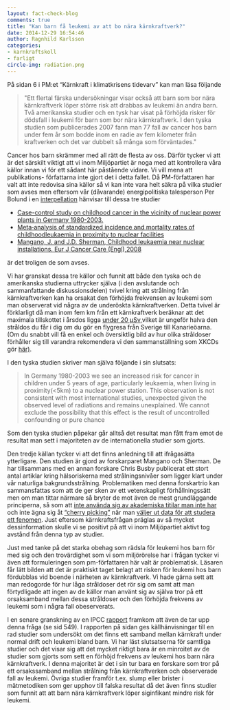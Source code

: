 ```yaml
---
layout: fact-check-blog
comments: true
title: "Kan barn få leukemi av att bo nära kärnkraftverk?"
date: 2014-12-29 16:54:46
author: Ragnhild Karlsson
categories:
- karnkraftskoll
- farligt
circle-img: radiation.png
---
```

På sidan 6 i PM:et “Kärnkraft i klimatkrisens tidevarv” kan man läsa följande
<blockquote>"Ett flertal färska undersökningar visar också att barn som bor nära kärnkraftverk löper större risk att drabbas av leukemi än andra barn. Två amerikanska studier och en tysk har visat på förhöjda risker för dödsfall i leukemi för barn som bor nära kärnkraftverk. I den tyska studien som publicerades 2007 fann man 77 fall av cancer hos barn under fem år som bodde inom en radie av fem kilometer från kraftverken och det var dubbelt så många som förväntades."</blockquote>

Cancer hos barn skrämmer med all rätt de flesta av oss. Därför tycker vi att är det särskilt viktigt att vi inom Miljöpartiet är noga med att kontrollera våra källor innan vi för ett sådant här påstående vidare. Vi vill mena att publikations- författarna inte gjort det i detta fallet. Då PM-författaren har valt att inte redovisa sina källor så vi kan inte vara helt säkra på vilka studier som avses men eftersom vår (dåvarande) energipolitiska talesperson Per Bolund i en <a href="http://www.riksdagen.se/sv/Dokument-Lagar/Fragor-och-anmalningar/Interpellationer/Barncancer-och-karnkraft_GW10259/" target="_blanc">interpellation</a> hänvisar till dessa tre studier
<ul>
	<li><a href="http://www.ejcancer.com/article/S0959-8049%2807%2900855-6/abstract?cc=y" target="_blanc">Case-control study on childhood cancer in the vicinity of nuclear power plants in Germany 1980-2003.</a></li>
	<li><a href="http://onlinelibrary.wiley.com/doi/10.1111/j.1365-2354.2007.00679.x/abstract?deniedAccessCustomisedMessage=&userIsAuthenticated=false" target="_blanc">Meta‐analysis of standardized incidence and mortality rates of childhoodleukaemia in proximity to nuclear facilities</a></li>
	<li><a href="http://onlinelibrary.wiley.com/doi/10.1111/j.1365-2354.2008.00948.x/abstract" target="_blanc">Mangano, J. and J.D. Sherman, Childhood leukaemia near nuclear installations. Eur J Cancer Care (Engl),2008</a></li>
</ul>
är det troligen de som avses.

Vi har granskat dessa tre källor och funnit att både den tyska och de amerikanska studierna uttrycker själva (i den avslutande och sammanfattande diskussionsdelen) tvivel kring att strålning från kärnkraftverken kan ha orsakat den förhöjda frekvensen av leukemi som man observerat vid några av de underöskta kärnkraftverken. Detta tvivel är förklarligt då man inom fem km från ett kärnkraftverk beräknar att det maximala tillskottet i årsdos ligga <a href="http://www.analys.se/lankar/Fakta/Faktablad%2044.pdf" target="_blanc">under 20 µSv,</a>vilket är ungeför halva den stråldos du får i dig om du gör en flygresa från Sverige till Kanarieöarna. (Om du snabbt vill få en enkel och översiktlig bild av hur olika stråldoser förhåller sig till varandra rekomendera vi den sammanställning som  XKCDs gör <a href="https://xkcd.com/radiation/"> här)</a>.

I den tyska studien skriver man själva följande i sin slutsats:
<blockquote> In Germany 1980-2003 we see an increased risk for cancer in children under 5 years of age, particularly leukaemia, when living in proximity(<5km) to a nuclear power station. This observation is not consistent with most international studies, unexpected given the observed level of radiations and remains unexplained. We cannot exclude the possibility that this effect is the result of uncontrolled confounding or pure chance</blockquote>
Som den tyska studien påpekar går alltså det resultat man fått fram emot de resultat man sett i majoriteten av de internationella studier som gjorts.

Den tredje källan tycker vi att det finns  anledning till att ifrågasätta ytterligare. Den studien är gjord av forskarparet Mangano och Sherman. De har tillsammans med en annan forskare Chris Busby publicerat ett stort antal artiklar kring hälsoriskerna med strålningsnivåer som ligger klart under vår naturliga bakgrundsstrålning. Problematiken med denna forskartrio kan sammansfattas som att de ger sken av ett vetenskapligt förhållningssätt men om man tittar närmare så bryter de mot även de mest grundläggande principerna, så som att <a href="/assets/files/busby-letter-to-lantz.pdf" target="_blanc">inte använda sig av akademiska titilar man inte har</a> och inte ägna sig åt <a href="http://en.wikipedia.org/wiki/Cherry_picking_%28fallacy%29" target="_blanc">“cherry picking”</a> när man <a href="https://www.youtube.com/watch?v=DOreFp9983I" target="_blanc">väljer ut data för att studera ett fenomen</a>. Just eftersom kärnkraftsfrågan präglas av så mycket dessinformation skulle vi se positivt på att vi inom Miljöpartiet aktivt tog avstånd från denna typ av studier.

Just med tanke på det starka obehag som rädsla för leukemi hos barn för med sig och den trovärdighet som vi som miljörörelse har i frågan tycker vi även att formuleringen som pm-författaren här valt är problematisk. Läsaren får lätt bilden att det är  praktiskt taget belagt att risken för leukemi hos barn fördubblas vid  boende i närheten av kärnkraftverk. Vi hade gärna sett att man redogorde för hur låga stråldoser det rör sig om samt att man förtydligade att ingen av de källor man använt sig av själva tror på ett orsaksamband mellan dessa stråldoser och den förhöjda frekvens av leukemi som i några fall obeserverats.

I en senare granskning av en IPCC <a href="/assets/files/ipcc_energy_system_chap_7.pdf">rapport</a> framkom att även de tar upp denna fråga (se sid 549). I rapporten på sidan ges källhänvisningar till en rad studier som undersökt om det finns ett samband mellan kärnkraft under normal drift och leukemi bland barn. Vi har läst slutsatserna för samtliga studier och det visar sig att det mycket riktigt bara är en minroitet av de studier som gjorts som sett en förhöjd frekvens av leukemi hos barn nära kärnkraftverk. I denna majoritet är det i sin tur bara en forskare som tror på ett orsakssamband mellan strålning från kärnkraftverken och observerade fall av leukemi. Övriga studier framför t.ex. slump eller brister i mätmetodiken som ger upphov till falska resultat då det även finns studier som funnit att att barn nära kärnkraftverk löper siginfikant mindre risk för leukemi.
